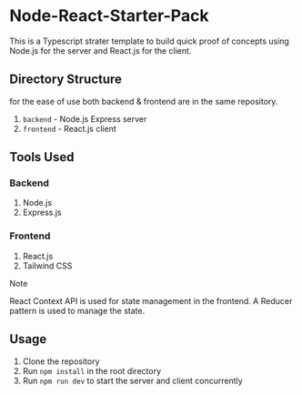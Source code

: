 # Node-React-Starter-Pack
This is a Typescript strater template to build quick proof of concepts using Node.js for the server and React.js for the client.

## Directory Structure
for the ease of use both backend & frontend are in the same repository. 
1. `backend` - Node.js Express server
2. `frontend` - React.js client


## Tools Used
### Backend
1. Node.js
2. Express.js

### Frontend
1. React.js
2. Tailwind CSS

>[!NOTE]
> React Context API is used for state management in the frontend. A Reducer pattern is used to manage the state.

## Usage
1. Clone the repository
2. Run `npm install` in the root directory
3. Run `npm run dev` to start the server and client concurrently
